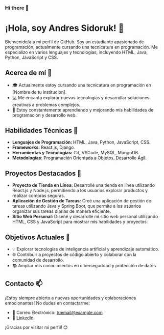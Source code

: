 ### Hi there 👋
# ¡Hola, soy Andres Sidoruk! 👋

Bienvenido/a a mi perfil de GitHub. Soy un estudiante apasionado de programación, actualmente cursando una tecnicatura en programación. Me especializo en varios lenguajes y tecnologías, incluyendo HTML, Java, Python, JavaScript y CSS.

## Acerca de mí 🌟

- 🎓 Actualmente estoy cursando una tecnicatura en programación en [Nombre de tu institución].
- 💻 Me encanta explorar nuevas tecnologías y desarrollar soluciones creativas a problemas complejos.
- 🌱 Estoy constantemente aprendiendo y mejorando mis habilidades de programación y desarrollo web.

## Habilidades Técnicas 💼

- **Lenguajes de Programación:** HTML, Java, Python, JavaScript, CSS.
- **Frameworks:** React.js, Django.
- **Herramientas y Tecnologías:** Git, VSCode, MySQL, MongoDB.
- **Metodologías:** Programación Orientada a Objetos, Desarrollo Ágil.

## Proyectos Destacados 🚀

- **Proyecto de Tienda en Línea:** Desarrollé una tienda en línea utilizando React.js y Node.js, permitiendo a los usuarios explorar productos y realizar compras seguras.
- **Aplicación de Gestión de Tareas:** Creé una aplicación de gestión de tareas utilizando Java y Spring Boot, que permite a los usuarios organizar sus tareas diarias de manera eficiente.
- **Sitio Web Personal:** Diseñé y desarrollé mi sitio web personal utilizando HTML, CSS y JavaScript para mostrar mis habilidades y proyectos.

## Objetivos Actuales 🎯

- 💡 Explorar tecnologías de inteligencia artificial y aprendizaje automático.
- 🌐 Contribuir a proyectos de código abierto y colaborar con la comunidad de desarrollo.
- 📚 Ampliar mis conocimientos en ciberseguridad y protección de datos.

## Contacto 📫

¡Estoy siempre abierto a nuevas oportunidades y colaboraciones emocionantes! No dudes en contactarme:

- 📧 Correo Electrónico: tuemail@example.com
- 💼 [LinkedIn](https://www.linkedin.com/in/tuperfil)

¡Gracias por visitar mi perfil! 😊
<!--
**sidorukandres/sidorukandres** is a ✨ _special_ ✨ repository because its `README.md` (this file) appears on your GitHub profile.

Here are some ideas to get you started:

- 🔭 I’m currently working on ...
- 🌱 I’m currently learning ...
- 👯 I’m looking to collaborate on ...
- 🤔 I’m looking for help with ...
- 💬 Ask me about ...
- 📫 How to reach me: ...
- 😄 Pronouns: ...
- ⚡ Fun fact: ...
-->
